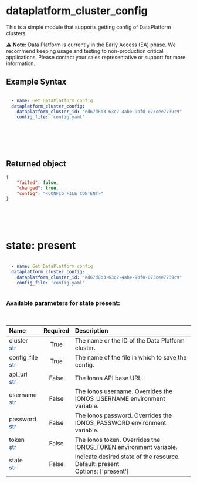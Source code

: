 # dataplatform_cluster_config

This is a simple module that supports getting config of DataPlatform clusters

⚠️ **Note:** Data Platform is currently in the Early Access (EA) phase. We recommend keeping usage and testing to non-production critical applications. Please contact your sales representative or support for more information.

## Example Syntax


```yaml

  - name: Get DataPlatform config
  dataplatform_cluster_config:
    dataplatform_cluster_id: "ed67d8b3-63c2-4abe-9bf0-073cee7739c9"
    config_file: 'config.yaml'
  
```

&nbsp;

&nbsp;
## Returned object
```json
{
    "failed": false,
    "changed": true,
    "config": "<CONFIG_FILE_CONTENT>"
}

```

&nbsp;

&nbsp;

# state: **present**
```yaml
  
  - name: Get DataPlatform config
  dataplatform_cluster_config:
    dataplatform_cluster_id: "ed67d8b3-63c2-4abe-9bf0-073cee7739c9"
    config_file: 'config.yaml'
  
```
### Available parameters for state **present**:
&nbsp;

  | Name | Required | Description |
  | :--- | :---: | :--- |
  | cluster<br /><span style="color:#003d8f">str</span> | True | The name or the ID of the Data Platform cluster. |
  | config_file<br /><span style="color:#003d8f">str</span> | True | The name of the file in which to save the config. |
  | api_url<br /><span style="color:#003d8f">str</span> | False | The Ionos API base URL. |
  | username<br /><span style="color:#003d8f">str</span> | False | The Ionos username. Overrides the IONOS_USERNAME environment variable. |
  | password<br /><span style="color:#003d8f">str</span> | False | The Ionos password. Overrides the IONOS_PASSWORD environment variable. |
  | token<br /><span style="color:#003d8f">str</span> | False | The Ionos token. Overrides the IONOS_TOKEN environment variable. |
  | state<br /><span style="color:#003d8f">str</span> | False | Indicate desired state of the resource.<br />Default: present<br />Options: ['present'] |

&nbsp;

&nbsp;
